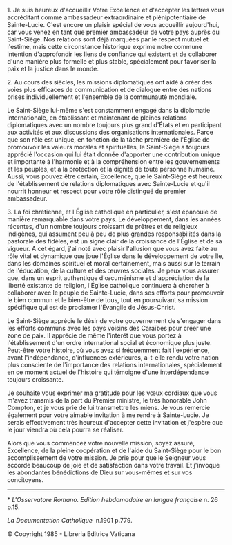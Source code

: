 1\. Je suis heureux d'accueillir Votre Excellence et d'accepter les lettres vous accréditant comme ambassadeur extraordinaire et plénipotentiaire de Sainte-Lucie. C'est encore un plaisir spécial de vous accueillir aujourd'hui, car vous venez en tant que premier ambassadeur de votre pays auprès du Saint-Siège. Nos relations sont déjà marquées par le respect mutuel et l'estime, mais cette circonstance historique exprime notre commune intention d'approfondir les liens de confiance qui existent et de collaborer d'une manière plus formelle et plus stable, spécialement pour favoriser la paix et la justice dans le monde.

2\. Au cours des siècles, les missions diplomatiques ont aidé à créer des voies plus efficaces de communication et de dialogue entre des nations prises individuellement et l'ensemble de la communauté mondiale.

Le Saint-Siège lui-même s'est constamment engagé dans la diplomatie internationale, en établissant et maintenant de pleines relations diplomatiques avec un nombre toujours plus grand d'États et en participant aux activités et aux discussions des organisations internationales. Parce que son rôle est unique, en fonction de la tâche première de l'Église de promouvoir les valeurs morales et spirituelles, le Saint-Siège a toujours apprécié l'occasion qui lui était donnée d'apporter une contribution unique et importante à l'harmonie et à la compréhension entre les gouvernements et les peuples, et à la protection et la dignité de toute personne humaine. Aussi, vous pouvez être certain, Excellence, que le Saint-Siège est heureux de l'établissement de relations diplomatiques avec Sainte-Lucie et qu'il nourrit honneur et respect pour votre rôle distingué de premier ambassadeur.

3\. La foi chrétienne, et l'Église catholique en particulier, s'est épanouie de manière remarquable dans votre pays. Le développement, dans les années récentes, d'un nombre toujours croissant de prêtres et de religieux indigènes, qui assument peu à peu de plus grandes responsabilités dans la pastorale des fidèles, est un signe clair de la croissance de l'Église et de sa vigueur. A cet égard, j'ai noté avec plaisir l'allusion que vous avez faite au rôle vital et dynamique que joue l'Église dans le développement de votre île, dans les domaines spirituel et moral certainement, mais aussi sur le terrain de l'éducation, de la culture et des œuvres sociales. Je peux vous assurer que, dans un esprit authentique d'œcuménisme et d'appréciation de la liberté existante de religion, l'Église catholique continuera à chercher à collaborer avec le peuple de Sainte-Lucie, dans ses efforts pour promouvoir le bien commun et le bien-être de tous, tout en poursuivant sa mission spécifique qui est de proclamer l'Évangile de Jésus-Christ.

Le Saint-Siège apprécie le désir de votre gouvernement de s'engager dans les efforts communs avec les pays voisins des Caraïbes pour créer une zone de paix. Il apprécie de même l'intérêt que vous portez à l'établissement d'un ordre international social et économique plus juste. Peut-être votre histoire, où vous avez si fréquemment fait l'expérience, avant l'indépendance, d'influences extérieures, a-t-elle rendu votre nation plus consciente de l'importance des relations internationales, spécialement en ce moment actuel de l'histoire qui témoigne d'une interdépendance toujours croissante.

Je souhaite vous exprimer ma gratitude pour les vœux cordiaux que vous m'avez transmis de la part du Premier ministre, le très honorable John Compton, et je vous prie de lui transmettre les miens. Je vous remercie également pour votre aimable invitation à me rendre à Sainte-Lucie. Je serais effectivement très heureux d'accepter cette invitation et j'espère que le jour viendra où cela pourra se réaliser.

Alors que vous commencez votre nouvelle mission, soyez assuré, Excellence, de la pleine coopération et de l'aide du Saint-Siège pour le bon accomplissement de votre mission. Je prie pour que le Seigneur vous accorde beaucoup de joie et de satisfaction dans votre travail. Et j'invoque les abondantes bénédictions de Dieu sur vous-mêmes et sur vos concitoyens.

* * *

\* *L'Osservatore Romano. Edition hebdomadaire en langue française* n. 26 p.15.

*La Documentation Catholique*  n.1901 p.779.

© Copyright 1985 - Libreria Editrice Vaticana